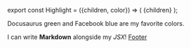 export const Highlight = ({children, color}) => (
<span
className = 'text-red-500' >
{children}
</span>
);

<Highlight >Docusaurus green</Highlight> and <Highlight color="#1877F2">Facebook blue</Highlight> are my favorite colors.

I can write **Markdown** alongside my _JSX_!
[Footer](hello)

